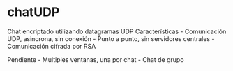 # chatUDP
Chat encriptado utilizando datagramas UDP
Características
	- Comunicación UDP, asincrona, sin conexión
	- Punto a punto, sin servidores centrales
	- Comunicación cifrada por RSA

Pendiente
 	- Multiples ventanas, una por chat
 	- Chat de grupo